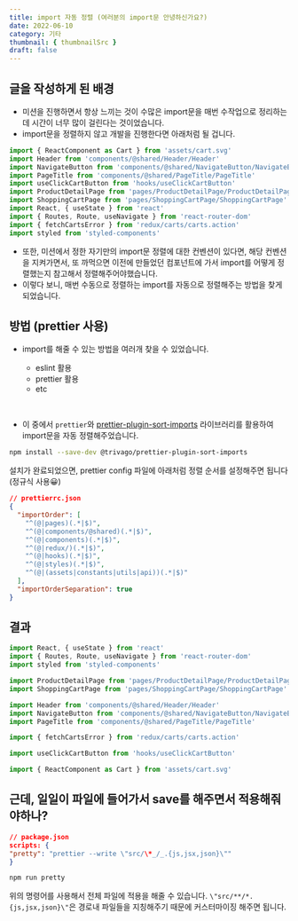 ```yaml
---
title: import 자동 정렬 (여러분의 import문 안녕하신가요?)
date: 2022-06-10
category: 기타
thumbnail: { thumbnailSrc }
draft: false
---
```


## 글을 작성하게 된 배경

- 미션을 진행하면서 항상 느끼는 것이 수많은 import문을 매번 수작업으로 정리하는데 시간이 너무 많이 걸린다는 것이었습니다.
- import문을 정렬하지 않고 개발을 진행한다면 아래처럼 될 겁니다.

```javascript
import { ReactComponent as Cart } from 'assets/cart.svg'
import Header from 'components/@shared/Header/Header'
import NavigateButton from 'components/@shared/NavigateButton/NavigateButton'
import PageTitle from 'components/@shared/PageTitle/PageTitle'
import useClickCartButton from 'hooks/useClickCartButton'
import ProductDetailPage from 'pages/ProductDetailPage/ProductDetailPage'
import ShoppingCartPage from 'pages/ShoppingCartPage/ShoppingCartPage'
import React, { useState } from 'react'
import { Routes, Route, useNavigate } from 'react-router-dom'
import { fetchCartsError } from 'redux/carts/carts.action'
import styled from 'styled-components'
```

- 또한, 미션에서 정한 자기만의 import문 정렬에 대한 컨벤션이 있다면, 해당 컨벤션을 지켜가면서, 또 까먹으면 이전에 만들었던 컴포넌트에 가서 import를 어떻게 정렬했는지 참고해서 정렬해주어야했습니다.
- 이렇다 보니, 매번 수동으로 정렬하는 import를 자동으로 정렬해주는 방법을 찾게 되었습니다.

## 방법 (prettier 사용)

- import를 해줄 수 있는 방법을 여러개 찾을 수 있었습니다.

  - eslint 활용
  - prettier 활용
  - etc

<br>

- 이 중에서 `prettier`와 [prettier-plugin-sort-imports](https://github.com/trivago/prettier-plugin-sort-imports) 라이브러리를 활용하여 import문을 자동 정렬해주었습니다.

```bash
npm install --save-dev @trivago/prettier-plugin-sort-imports
```

설치가 완료되었으면, prettier config 파일에 아래처럼 정렬 순서를 설정해주면 됩니다 (정규식 사용😀)

```json
// prettierrc.json
{
  "importOrder": [
    "^(@|pages)(.*|$)",
    "^(@|components/@shared)(.*|$)",
    "^(@|components)(.*|$)",
    "^(@|redux/)(.*|$)",
    "^(@|hooks)(.*|$)",
    "^(@|styles)(.*|$)",
    "^(@|(assets|constants|utils|api))(.*|$)"
  ],
  "importOrderSeparation": true
}
```

## 결과

```javascript
import React, { useState } from 'react'
import { Routes, Route, useNavigate } from 'react-router-dom'
import styled from 'styled-components'

import ProductDetailPage from 'pages/ProductDetailPage/ProductDetailPage'
import ShoppingCartPage from 'pages/ShoppingCartPage/ShoppingCartPage'

import Header from 'components/@shared/Header/Header'
import NavigateButton from 'components/@shared/NavigateButton/NavigateButton'
import PageTitle from 'components/@shared/PageTitle/PageTitle'

import { fetchCartsError } from 'redux/carts/carts.action'

import useClickCartButton from 'hooks/useClickCartButton'

import { ReactComponent as Cart } from 'assets/cart.svg'
```

## 근데, 일일이 파일에 들어가서 save를 해주면서 적용해줘야하나?

```json
// package.json
scripts: {
"pretty": "prettier --write \"src/\*_/_.{js,jsx,json}\""
}
```

```bash
npm run pretty
```

위의 명령어를 사용해서 전체 파일에 적용을 해줄 수 있습니다. `\"src/**/*.{js,jsx,json}\"`은 경로내 파일들을 지칭해주기 때문에 커스터마이징 해주면 됩니다.
